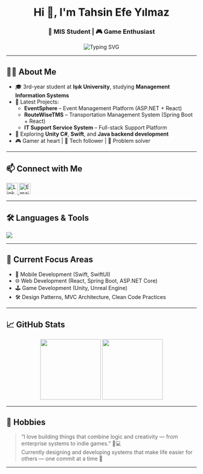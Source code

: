<h1 align="center">Hi 👋, I'm Tahsin Efe Yılmaz</h1>
<h3 align="center">🚀 MIS Student  | 🎮 Game Enthusiast</h3>

<p align="center">
  <img src="https://readme-typing-svg.demolab.com?font=Fira+Code&pause=1000&color=00BFFF&center=true&vCenter=true&width=435&lines=3rd+Year+MIS+Student+%F0%9F%93%9A;Mobile+%26+Web+Developer+%F0%9F%92%BB;Unity+%2F+Unreal+Enthusiast+%F0%9F%8E%AE;Learning+Every+Day+%E2%9C%8C%EF%B8%8F" alt="Typing SVG" />
</p>

---

## 👨‍🎓 About Me

- 🎓 3rd-year student at **Işık University**, studying **Management Information Systems**
- 🔭 Latest Projects:
  - **EventSphere** – Event Management Platform (ASP.NET + React)
  - **RouteWiseTMS** – Transportation Management System (Spring Boot + React)
  - **IT Support Service System** – Full-stack Support Platform
- 🌱 Exploring **Unity C#**, **Swift**, and **Java backend development**
- 🎮 Gamer at heart | 📱 Tech follower | 🧠 Problem solver

---

## 📫 Connect with Me

<p align="left">
  <a href="https://linkedin.com/in/tahsinefeyilmaz" target="_blank">
    <img src="https://skillicons.dev/icons?i=linkedin" height="30" alt="LinkedIn"/>
  </a>
  <a href="mailto:tahsinefeyilmaz@hotmail.com" target="_blank">
    <img src="https://skillicons.dev/icons?i=gmail" height="30" alt="Email"/>
  </a>
</p>

---

## 🛠️ Languages & Tools

<p align="left">
  <img src="https://skillicons.dev/icons?i=csharp,swift,java,cs,dotnet,spring,mysql,unity,unreal" />
</p>

---

## 🧠 Current Focus Areas

- 📱 Mobile Development (Swift, SwiftUI)
- 🌐 Web Development (React, Spring Boot, ASP.NET Core)
- 🕹️ Game Development (Unity, Unreal Engine)
- 🛠️ Design Patterns, MVC Architecture, Clean Code Practices

---

## 📈 GitHub Stats

<p align="center">
  <img src="https://github-readme-stats.vercel.app/api?username=TahsinEfe&show_icons=true&theme=radical" height="160"/>
  <img src="https://github-readme-stats.vercel.app/api/top-langs/?username=TahsinEfe&layout=compact&theme=radical" height="160"/>
</p>

---

## 🧩 Hobbies

> “I love building things that combine logic and creativity — from enterprise systems to indie games.” 🎨💻  
> Currently designing and developing systems that make life easier for others — one commit at a time 🚀

---

